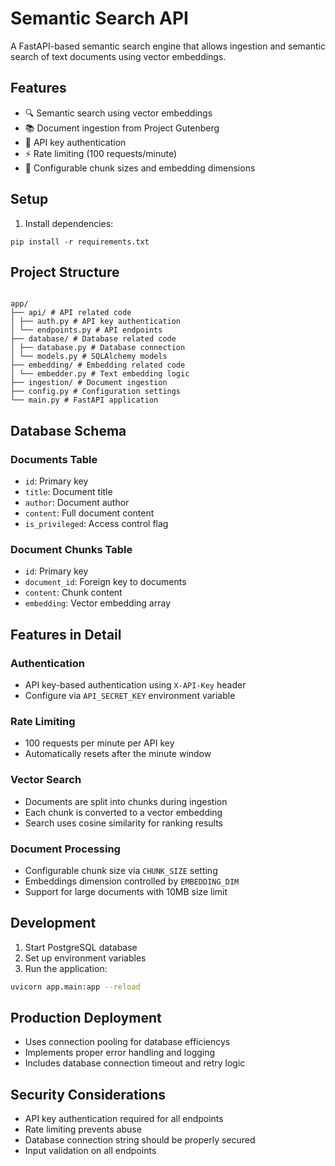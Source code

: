 # Semantic Search API

A FastAPI-based semantic search engine that allows ingestion and semantic search of text documents using vector embeddings.

## Features

- 🔍 Semantic search using vector embeddings
- 📚 Document ingestion from Project Gutenberg
- 🔑 API key authentication
- ⚡ Rate limiting (100 requests/minute)
- 📏 Configurable chunk sizes and embedding dimensions

## Setup

1. Install dependencies:

```
pip install -r requirements.txt
```

## Project Structure

```

app/
├── api/ # API related code
│ ├── auth.py # API key authentication
│ └── endpoints.py # API endpoints
├── database/ # Database related code
│ ├── database.py # Database connection
│ └── models.py # SQLAlchemy models
├── embedding/ # Embedding related code
│ └── embedder.py # Text embedding logic
├── ingestion/ # Document ingestion
├── config.py # Configuration settings
└── main.py # FastAPI application
```

## Database Schema

### Documents Table

- `id`: Primary key
- `title`: Document title
- `author`: Document author
- `content`: Full document content
- `is_privileged`: Access control flag

### Document Chunks Table

- `id`: Primary key
- `document_id`: Foreign key to documents
- `content`: Chunk content
- `embedding`: Vector embedding array

## Features in Detail

### Authentication

- API key-based authentication using `X-API-Key` header
- Configure via `API_SECRET_KEY` environment variable

### Rate Limiting

- 100 requests per minute per API key
- Automatically resets after the minute window

### Vector Search

- Documents are split into chunks during ingestion
- Each chunk is converted to a vector embedding
- Search uses cosine similarity for ranking results

### Document Processing

- Configurable chunk size via `CHUNK_SIZE` setting
- Embeddings dimension controlled by `EMBEDDING_DIM`
- Support for large documents with 10MB size limit

## Development

1. Start PostgreSQL database
2. Set up environment variables
3. Run the application:

```bash
uvicorn app.main:app --reload
```

## Production Deployment

- Uses connection pooling for database efficiencys
- Implements proper error handling and logging
- Includes database connection timeout and retry logic

## Security Considerations

- API key authentication required for all endpoints
- Rate limiting prevents abuse
- Database connection string should be properly secured
- Input validation on all endpoints
